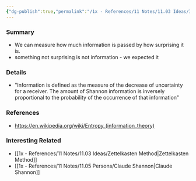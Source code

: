 ```yaml
---
{"dg-publish":true,"permalink":"/1x - References/11 Notes/11.03 Ideas/Information is only information if it is Surprising/","noteIcon":""}
---
```



### Summary
- We can measure how much information is passed by how surprising it is.
- something not surprising is not information - we expected it

### Details
- "Information is defined as the measure of the decrease of uncertainty for a receiver. The amount of Shannon information is inversely proportional to the probability of the occurrence of that information"

### References
- https://en.wikipedia.org/wiki/Entropy_(information_theory)

### Interesting Related
- [[1x - References/11 Notes/11.03 Ideas/Zettelkasten Method\|Zettelkasten Method]]
- [[1x - References/11 Notes/11.05 Persons/Claude Shannon\|Claude Shannon]]